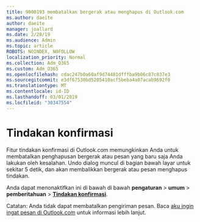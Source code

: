 ```yaml
---
title: 9000193 membatalkan bergerak atau menghapus di Outlook.com
ms.author: daeite
author: daeite
manager: joallard
ms.date: 2/28/19
ms.audience: Admin
ms.topic: article
ROBOTS: NOINDEX, NOFOLLOW
localization_priority: Normal
ms.collection: Adm_O365
ms.custom: Adm_O365
ms.openlocfilehash: cdac247b0a60af9d74481dfffba9b06c07c837e3
ms.sourcegitcommit: e3df67530bd5205410acf5beba4a07acab9692f0
ms.translationtype: MT
ms.contentlocale: id-ID
ms.lasthandoff: 03/01/2019
ms.locfileid: "30347554"
---
```

# <a name="action-confirmations"></a>Tindakan konfirmasi

Fitur tindakan konfirmasi di Outlook.com memungkinkan Anda untuk membatalkan penghapusan bergerak atau pesan yang baru saja Anda lakukan oleh kesalahan. Undo dialog muncul di bagian bawah layar untuk sekitar 5 detik, dan akan membalikkan bergerak atau pesan menghapus tindakan.

Anda dapat menonaktifkan ini di bawah di bawah **pengaturan** > **umum** > **pemberitahuan** > **[Tindakan konfirmasi](https://outlook.live.com/mail/options/general/notifications)**.

Catatan: Anda tidak dapat membatalkan pengiriman pesan. Baca [aku ingin ingat pesan di Outlook.com](https://support.office.com/article/c069ddde-5282-4085-8f4c-d7b133324f8a) untuk informasi lebih lanjut.